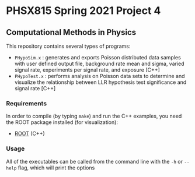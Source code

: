 # PHSX815 Spring 2021 Project 4

## Computational Methods in Physics

This repository contains several types of programs:

- `PHypoSim.x` : generates and exports Poisson distributed data samples
                 with user defined output file, background rate mean and sigma,
                 varied signal rate, experiments per signal rate, and exposure [C++]
- `PHypoTest.x` : performs analysis on Poisson data sets to determine and
                  visualize the relationship between LLR hypothesis test significance
                  and signal rate [C++]

### Requirements

In order to compile (by typing `make`) and run the C++ examples, you
need the ROOT package installed (for visualization):
- [ROOT](https://root.cern/) (C++)

### Usage

All of the executables can be called from the
command line with the `-h` or `--help` flag, which will print the options
